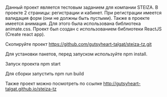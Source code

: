 Данный проект является тестовым заданием для компании STEIZA. В проекте 2 страницы: регистрации и кабинет. При регистрации имеется валидация форм (они не должны быть пустыми).
Также в проекте имеется анимация. Для этого была использована библиотека animate.css. 
Проект был создан с использованием библиотеки ReactJS (Create react app).

Скопируйте проект https://github.com/gutsyheart-talgat/steiza-tz.git

Для установки пакетов, перед запуском используйте npm install.

Запуск проекта npm start

Для сборки запустить npm run build

Также проект можно посмотреть по ссылке http://gutsyheart-talgat.github.io/steiza-tz
